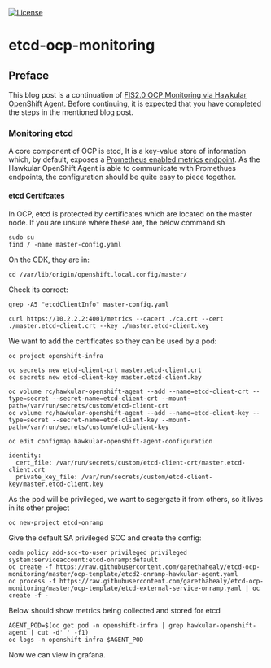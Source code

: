 [![License](https://img.shields.io/hexpm/l/plug.svg?maxAge=2592000)]()

# etcd-ocp-monitoring 
## Preface
This blog post is a continuation of [FIS2.0 OCP Monitoring via Hawkular OpenShift Agent](https://github.com/garethahealy/fis2-ocp-monitoring). 
Before continuing, it is expected that you have completed the steps in the mentioned blog post.

### Monitoring etcd
A core component of OCP is etcd, It is a key-value store of information which, by default, exposes a [Prometheus enabled metrics endpoint](https://github.com/coreos/etcd/blob/master/Documentation/metrics.md).
As the Hawkular OpenShift Agent is able to communicate with Promethues endpoints, the configuration should be quite easy to piece together.

#### etcd Certifcates
In OCP, etcd is protected by certificates which are located on the master node. If you are unsure where these are, the below command sh

    sudo su
    find / -name master-config.yaml

On the CDK, they are in:

    cd /var/lib/origin/openshift.local.config/master/

Check its correct:

    grep -A5 "etcdClientInfo" master-config.yaml
    
    curl https://10.2.2.2:4001/metrics --cacert ./ca.crt --cert ./master.etcd-client.crt --key ./master.etcd-client.key

We want to add the certificates so they can be used by a pod:
    
    oc project openshift-infra
    
    oc secrets new etcd-client-crt master.etcd-client.crt
    oc secrets new etcd-client-key master.etcd-client.key

    oc volume rc/hawkular-openshift-agent --add --name=etcd-client-crt --type=secret --secret-name=etcd-client-crt --mount-path=/var/run/secrets/custom/etcd-client-crt
    oc volume rc/hawkular-openshift-agent --add --name=etcd-client-key --type=secret --secret-name=etcd-client-key --mount-path=/var/run/secrets/custom/etcd-client-key

    oc edit configmap hawkular-openshift-agent-configuration
    
    identity:
      cert_file: /var/run/secrets/custom/etcd-client-crt/master.etcd-client.crt
      private_key_file: /var/run/secrets/custom/etcd-client-key/master.etcd-client.key

As the pod will be privileged, we want to segergate it from others, so it lives in its other project

    oc new-project etcd-onramp
    
Give the default SA privileged SCC and create the config:

    oadm policy add-scc-to-user privileged privileged system:serviceaccount:etcd-onramp:default
    oc create -f https://raw.githubusercontent.com/garethahealy/etcd-ocp-monitoring/master/ocp-template/etcd2-onramp-hawkular-agent.yaml
    oc process -f https://raw.githubusercontent.com/garethahealy/etcd-ocp-monitoring/master/ocp-template/etcd-external-service-onramp.yaml | oc create -f -
    

Below should show metrics being collected and stored for etcd

    AGENT_POD=$(oc get pod -n openshift-infra | grep hawkular-openshift-agent | cut -d' ' -f1)
    oc logs -n openshift-infra $AGENT_POD
    
Now we can view in grafana.
